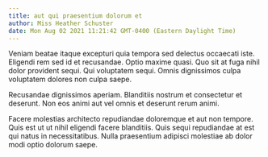```yaml
---
title: aut qui praesentium dolorum et
author: Miss Heather Schuster
date: Mon Aug 02 2021 11:21:42 GMT-0400 (Eastern Daylight Time)
---
```

Veniam beatae itaque excepturi quia tempora sed delectus occaecati iste. Eligendi rem sed id et recusandae. Optio maxime quasi. Quo sit at fuga nihil dolor provident sequi. Qui voluptatem sequi. Omnis dignissimos culpa voluptatem dolores non culpa saepe.

 Recusandae dignissimos aperiam. Blanditiis nostrum et consectetur et deserunt. Non eos animi aut vel omnis et deserunt rerum animi.

 Facere molestias architecto repudiandae doloremque et aut non tempore. Quis est ut ut nihil eligendi facere blanditiis. Quis sequi repudiandae at est qui natus in necessitatibus. Nulla praesentium adipisci molestiae ab dolor modi optio dolorum saepe.